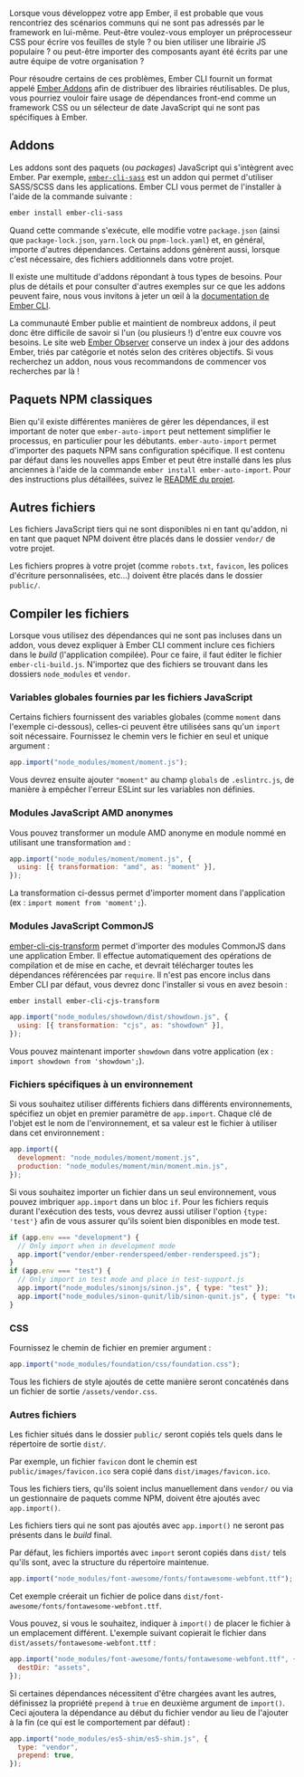 Lorsque vous développez votre app Ember, il est probable que vous rencontriez des scénarios communs qui ne sont pas adressés par le framework en lui-même. Peut-être voulez-vous employer un préprocesseur CSS pour écrire vos feuilles de style ? ou bien utiliser une librairie JS populaire ? ou peut-être importer des composants ayant été écrits par une autre équipe de votre organisation ?

Pour résoudre certains de ces problèmes, Ember CLI fournit un format appelé [Ember Addons](#toc_addons) afin de distribuer des librairies réutilisables. De plus, vous pourriez vouloir faire usage de dépendances front-end comme un framework CSS ou un sélecteur de date JavaScript qui ne sont pas spécifiques à Ember.

## Addons

Les addons sont des paquets (ou <span lang="en">_packages_</span>) JavaScript qui s'intègrent avec Ember. Par exemple, [`ember-cli-sass`](https://github.com/adopted-ember-addons/ember-cli-sass) est un addon qui permet d'utiliser SASS/SCSS dans les applications. Ember CLI vous permet de l'installer à l'aide de la commande suivante&nbsp;:

```bash
ember install ember-cli-sass
```

Quand cette commande s'exécute, elle modifie votre `package.json` (ainsi que `package-lock.json`, `yarn.lock` ou `pnpm-lock.yaml`) et, en général, importe d'autres dépendances. Certains addons génèrent aussi, lorsque c'est nécessaire, des fichiers additionnels dans votre projet.

Il existe une multitude d'addons répondant à tous types de besoins. Pour plus de détails et pour consulter d'autres exemples sur ce que les addons peuvent faire, nous vous invitons à jeter un œil à la [documentation de Ember CLI](https://cli.emberjs.com/release/basic-use/using-addons/).

La communauté Ember publie et maintient de nombreux addons, il peut donc être difficile de savoir si l'un (ou plusieurs&nbsp;!) d'entre eux couvre vos besoins. Le site web [Ember Observer](https://www.emberobserver.com/) conserve un index à jour des addons Ember, triés par catégorie et notés selon des critères objectifs. Si vous recherchez un addon, nous vous recommandons de commencer vos recherches par là&nbsp;!

## Paquets NPM classiques

Bien qu'il existe différentes manières de gérer les dépendances, il est important de noter que `ember-auto-import` peut nettement simplifier le processus, en particulier pour les débutants. `ember-auto-import` permet d'importer des paquets NPM sans configuration spécifique. Il est contenu par défaut dans les nouvelles apps Ember et peut être installé dans les plus anciennes à l'aide de la commande `ember install ember-auto-import`. Pour des instructions plus détaillées, suivez le [README du projet](https://github.com/ef4/ember-auto-import).

## Autres fichiers

Les fichiers JavaScript tiers qui ne sont disponibles ni en tant qu'addon, ni en tant que paquet NPM doivent être placés dans le dossier `vendor/` de votre projet.

Les fichiers propres à votre projet (comme `robots.txt`, `favicon`, les polices d'écriture personnalisées, etc...) doivent être placés dans le dossier `public/`.

## Compiler les fichiers

Lorsque vous utilisez des dépendances qui ne sont pas incluses dans un addon, vous devez expliquer à Ember CLI comment inclure ces fichiers dans le <span lang="en">_build_</span> (l'application compilée). Pour ce faire, il faut éditer le fichier `ember-cli-build.js`. N'importez que des fichiers se trouvant dans les dossiers `node_modules` et `vendor`.

### Variables globales fournies par les fichiers JavaScript

Certains fichiers fournissent des variables globales (comme `moment` dans l'exemple ci-dessous), celles-ci peuvent être utilisées sans qu'un `import` soit nécessaire. Fournissez le chemin vers le fichier en seul et unique argument&nbsp;:

```javascript {data-filename=ember-cli-build.js}
app.import("node_modules/moment/moment.js");
```

Vous devrez ensuite ajouter `"moment"` au champ `globals` de `.eslintrc.js`, de manière à empêcher l'erreur ESLint sur les variables non définies.

### Modules JavaScript AMD anonymes

Vous pouvez transformer un module AMD anonyme en module nommé en utilisant une transformation `amd`&nbsp;:

```javascript {data-filename=ember-cli-build.js}
app.import("node_modules/moment/moment.js", {
  using: [{ transformation: "amd", as: "moment" }],
});
```

La transformation ci-dessus permet d'importer moment dans l'application (ex&nbsp;: `import moment from 'moment';`).

### Modules JavaScript CommonJS

[ember-cli-cjs-transform](https://github.com/rwjblue/ember-cli-cjs-transform) permet d'importer des modules CommonJS dans une application Ember. Il effectue automatiquement des opérations de compilation et de mise en cache, et devrait télécharger toutes les dépendances référencées par `require`. Il n'est pas encore inclus dans Ember CLI par défaut, vous devrez donc l'installer si vous en avez besoin&nbsp;:

```bash
ember install ember-cli-cjs-transform
```

```javascript {data-filename=ember-cli-build.js}
app.import("node_modules/showdown/dist/showdown.js", {
  using: [{ transformation: "cjs", as: "showdown" }],
});
```

Vous pouvez maintenant importer `showdown` dans votre application (ex&nbsp;: `import showdown from 'showdown';`).

### Fichiers spécifiques à un environnement

Si vous souhaitez utiliser différents fichiers dans différents environnements, spécifiez un objet en premier paramètre de `app.import`. Chaque clé de l'objet est le nom de l'environnement, et sa valeur est le fichier à utiliser dans cet environnement&nbsp;:

```javascript {data-filename=ember-cli-build.js}
app.import({
  development: "node_modules/moment/moment.js",
  production: "node_modules/moment/min/moment.min.js",
});
```

Si vous souhaitez importer un fichier dans un seul environnement, vous pouvez imbriquer `app.import` dans un bloc `if`. Pour les fichiers requis durant l'exécution des tests, vous devrez aussi utiliser l'option `{type: 'test'}` afin de vous assurer qu'ils soient bien disponibles en mode test.

```javascript {data-filename=ember-cli-build.js}
if (app.env === "development") {
  // Only import when in development mode
  app.import("vendor/ember-renderspeed/ember-renderspeed.js");
}
if (app.env === "test") {
  // Only import in test mode and place in test-support.js
  app.import("node_modules/sinonjs/sinon.js", { type: "test" });
  app.import("node_modules/sinon-qunit/lib/sinon-qunit.js", { type: "test" });
}
```

### CSS

Fournissez le chemin de fichier en premier argument&nbsp;:

```javascript {data-filename=ember-cli-build.js}
app.import("node_modules/foundation/css/foundation.css");
```

Tous les fichiers de style ajoutés de cette manière seront concaténés dans un fichier de sortie `/assets/vendor.css`.

### Autres fichiers

Les fichier situés dans le dossier `public/` seront copiés tels quels dans le répertoire de sortie `dist/`.

Par exemple, un fichier `favicon` dont le chemin est `public/images/favicon.ico` sera copié dans `dist/images/favicon.ico`.

Tous les fichiers tiers, qu'ils soient inclus manuellement dans `vendor/` ou via un gestionnaire de paquets comme NPM, doivent être ajoutés avec `app.import()`.

Les fichiers tiers qui ne sont pas ajoutés avec `app.import()` ne seront pas présents dans le <span lang="en">_build_</span> final.

Par défaut, les fichiers importés avec `import` seront copiés dans `dist/` tels qu'ils sont, avec la structure du répertoire maintenue.

```javascript {data-filename=ember-cli-build.js}
app.import("node_modules/font-awesome/fonts/fontawesome-webfont.ttf");
```

Cet exemple créerait un fichier de police dans `dist/font-awesome/fonts/fontawesome-webfont.ttf`.

Vous pouvez, si vous le souhaitez, indiquer à `import()` de placer le fichier à un emplacement différent. L'exemple suivant copierait le fichier dans `dist/assets/fontawesome-webfont.ttf`&nbsp;:

```javascript {data-filename=ember-cli-build.js}
app.import("node_modules/font-awesome/fonts/fontawesome-webfont.ttf", {
  destDir: "assets",
});
```

Si certaines dépendances nécessitent d'être chargées avant les autres, définissez la propriété `prepend` à `true` en deuxième argument de `import()`. Ceci ajoutera la dépendance au début du fichier vendor au lieu de l'ajouter à la fin (ce qui est le comportement par défaut)&nbsp;:

```javascript {data-filename=ember-cli-build.js}
app.import("node_modules/es5-shim/es5-shim.js", {
  type: "vendor",
  prepend: true,
});
```

<!-- eof - needed for pages that end in a code block  -->

